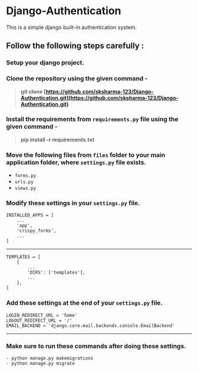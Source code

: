# Django-Authentication

This is a simple django built-in authentication system.

## Follow the following steps carefully : 

### Setup your django project.

### Clone the repository using the given command - 

> **git clone  [https://github.com/sksharma-123/Django-Authentication.git](https://github.com/sksharma-123/Django-Authentication.git)**

### Install the requirements from `requirements.py` file using the given command -

> **pip install -r requirements.txt**

### Move the following files from `files` folder to your main application folder, where `settings.py` file exists.

- `forms.py`
- `urls.py`
- `views.py`

### Modify these settings in your `settings.py` file.

    INSTALLED_APPS = [
	    ...
        'app',
	    'crispy_forms',
	    ...
    ]

---

	TEMPLATES = [
		{
			...
			'DIRS': ['templates'],
			...
		},
	]

### Add these settings at the end of your `settings.py` file.

	LOGIN_REDIRECT_URL = 'home'
	LOGOUT_REDIRECT_URL = '/'
	EMAIL_BACKEND = 'django.core.mail.backends.console.EmailBackend'
	
---

### Make sure to run these commands after doing these settings.

	- python manage.py makemigrations
	- python manage.py migrate
